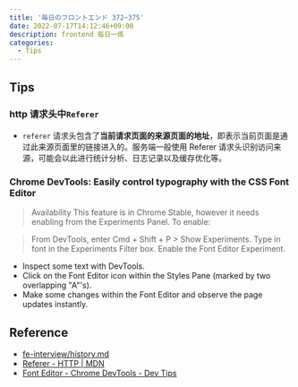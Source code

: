 ```yaml
---
title: '毎日のフロントエンド 372~375'
date: 2022-07-17T14:12:46+09:00
description: frontend 每日一练
categories:
  - Tips
---
```


## Tips

### http 请求头中`Referer`

- `referer` 请求头包含了**当前请求页面的来源页面的地址**，即表示当前页面是通过此来源页面里的链接进入的。服务端一般使用 Referer 请求头识别访问来源，可能会以此进行统计分析、日志记录以及缓存优化等。

### Chrome DevTools: Easily control typography with the CSS Font Editor

> Availability
> This feature is in Chrome Stable, however it needs enabling from the Experiments Panel. To enable:

> From DevTools, enter Cmd + Shift + P > Show Experiments.
> Type in font in the Experiments Filter box.
> Enable the Font Editor Experiment.

- Inspect some text with DevTools.
- Click on the Font Editor icon within the Styles Pane (marked by two overlapping "A"'s).
- Make some changes within the Font Editor and observe the page updates instantly.

## Reference

- [fe-interview/history.md](https://github.com/haizlin/fe-interview/blob/master/category/history.md)
- [Referer - HTTP | MDN](https://developer.mozilla.org/zh-CN/docs/Web/HTTP/Headers/Referer)
- [Font Editor - Chrome DevTools - Dev Tips](https://umaar.com/dev-tips/244-font-editor/)
